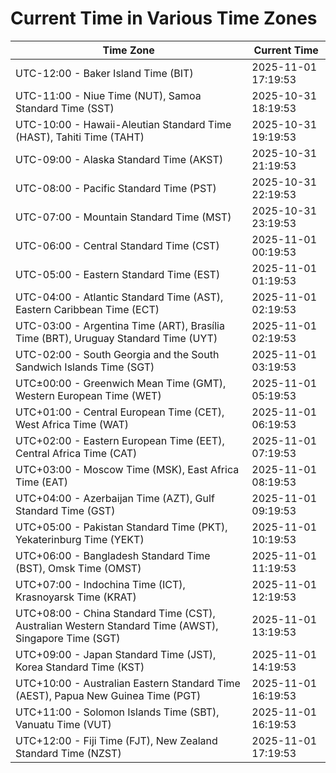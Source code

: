 # Current Time in Various Time Zones

| Time Zone | Current Time |
|-----------|--------------|
| UTC-12:00 - Baker Island Time (BIT) | 2025-11-01 17:19:53 |
| UTC-11:00 - Niue Time (NUT), Samoa Standard Time (SST) | 2025-10-31 18:19:53 |
| UTC-10:00 - Hawaii-Aleutian Standard Time (HAST), Tahiti Time (TAHT) | 2025-10-31 19:19:53 |
| UTC-09:00 - Alaska Standard Time (AKST) | 2025-10-31 21:19:53 |
| UTC-08:00 - Pacific Standard Time (PST) | 2025-10-31 22:19:53 |
| UTC-07:00 - Mountain Standard Time (MST) | 2025-10-31 23:19:53 |
| UTC-06:00 - Central Standard Time (CST) | 2025-11-01 00:19:53 |
| UTC-05:00 - Eastern Standard Time (EST) | 2025-11-01 01:19:53 |
| UTC-04:00 - Atlantic Standard Time (AST), Eastern Caribbean Time (ECT) | 2025-11-01 02:19:53 |
| UTC-03:00 - Argentina Time (ART), Brasília Time (BRT), Uruguay Standard Time (UYT) | 2025-11-01 02:19:53 |
| UTC-02:00 - South Georgia and the South Sandwich Islands Time (SGT) | 2025-11-01 03:19:53 |
| UTC±00:00 - Greenwich Mean Time (GMT), Western European Time (WET) | 2025-11-01 05:19:53 |
| UTC+01:00 - Central European Time (CET), West Africa Time (WAT) | 2025-11-01 06:19:53 |
| UTC+02:00 - Eastern European Time (EET), Central Africa Time (CAT) | 2025-11-01 07:19:53 |
| UTC+03:00 - Moscow Time (MSK), East Africa Time (EAT) | 2025-11-01 08:19:53 |
| UTC+04:00 - Azerbaijan Time (AZT), Gulf Standard Time (GST) | 2025-11-01 09:19:53 |
| UTC+05:00 - Pakistan Standard Time (PKT), Yekaterinburg Time (YEKT) | 2025-11-01 10:19:53 |
| UTC+06:00 - Bangladesh Standard Time (BST), Omsk Time (OMST) | 2025-11-01 11:19:53 |
| UTC+07:00 - Indochina Time (ICT), Krasnoyarsk Time (KRAT) | 2025-11-01 12:19:53 |
| UTC+08:00 - China Standard Time (CST), Australian Western Standard Time (AWST), Singapore Time (SGT) | 2025-11-01 13:19:53 |
| UTC+09:00 - Japan Standard Time (JST), Korea Standard Time (KST) | 2025-11-01 14:19:53 |
| UTC+10:00 - Australian Eastern Standard Time (AEST), Papua New Guinea Time (PGT) | 2025-11-01 16:19:53 |
| UTC+11:00 - Solomon Islands Time (SBT), Vanuatu Time (VUT) | 2025-11-01 16:19:53 |
| UTC+12:00 - Fiji Time (FJT), New Zealand Standard Time (NZST) | 2025-11-01 17:19:53 |
